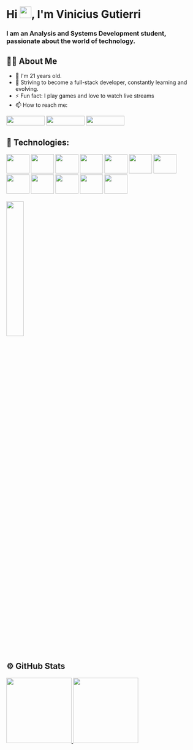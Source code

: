 <h1>Hi <img src="https://raw.githubusercontent.com/MartinHeinz/MartinHeinz/master/wave.gif" width="30px">, I'm Vinicius Gutierri</h1>

<h3>I am an Analysis and Systems Development student, passionate about the world of technology.</h3>


## 🙋‍♂️ About Me

- 👦 I'm 21 years old.
- 📖 Striving to become a full-stack developer, constantly learning and evolving.
- ⚡ Fun fact: I play games and love to watch live streams
- 📫 How to reach me:

[<img src = "https://img.shields.io/badge/instagram-%23E4405F.svg?&style=for-the-badge&logo=instagram&logoColor=white" height=25px width= 100px>](https://www.instagram.com/viniguti0202/)
[<img src="https://img.shields.io/badge/linkedin-%230077B5.svg?&style=for-the-badge&logo=linkedin&logoColor=white" height=25px width= 100px/>](https://www.linkedin.com/in/vinicius-gutierri-da-costa/)
[<img src="https://img.shields.io/badge/twitter-%231DA1F2.svg?&style=for-the-badge&logo=twitter&logoColor=white" height=25px width= 100px/>](https://twitter.com/v1nicim)


## 🚀 Technologies:

<div style="display: inline-block;">
          <img height="50" width="60" src="https://cdn.jsdelivr.net/gh/devicons/devicon/icons/html5/html5-original.svg" />
          <img height="50" width="60" src="https://cdn.jsdelivr.net/gh/devicons/devicon/icons/css3/css3-original.svg" />
          <img height="50" width="60" src="https://cdn.jsdelivr.net/gh/devicons/devicon/icons/javascript/javascript-original.svg" />
          <img height="50" width="60" src="https://cdn.jsdelivr.net/gh/devicons/devicon/icons/java/java-original-wordmark.svg" />
          <img height="50" width="60" src="https://cdn.jsdelivr.net/gh/devicons/devicon/icons/php/php-original.svg" />
          <img height="50" width="60" src="https://cdn.jsdelivr.net/gh/devicons/devicon/icons/mysql/mysql-original-wordmark.svg" />
          <img height="50" width="60" src="https://cdn.jsdelivr.net/gh/devicons/devicon/icons/c/c-original.svg" />
          <img height="50" width="60" src="https://cdn.jsdelivr.net/gh/devicons/devicon/icons/bootstrap/bootstrap-original-wordmark.svg" />
          <img height="50" width="60" src="https://cdn.jsdelivr.net/gh/devicons/devicon/icons/figma/figma-original.svg" />
          <img height="50" width="60" src="https://cdn.jsdelivr.net/gh/devicons/devicon/icons/git/git-original.svg" />
          <img height="50" width="60" src="https://cdn.jsdelivr.net/gh/devicons/devicon/icons/dotnetcore/dotnetcore-original.svg" />
          <img height="50" width="60" src="https://cdn.jsdelivr.net/gh/devicons/devicon/icons/react/react-original-wordmark.svg" />
</div>
<br>
<br>

<img src="https://www.reactiongifs.com/r/drj1NmK.gif" height= 30% width=30%/>

## ⚙️  GitHub Stats

<div>
 <a href="https://github.com/ViniciusGutierri">
 <img height="170em" src="https://github-readme-stats.vercel.app/api?username=ViniciusGutierri&show_icons=true&theme=dark&include_all_commits=true&count_private=true"/>
 <img height="170em" src="https://github-readme-stats.vercel.app/api/top-langs/?username=ViniciusGutierri&layout=compact&langs_count=7&theme=dark"/>
</div>
